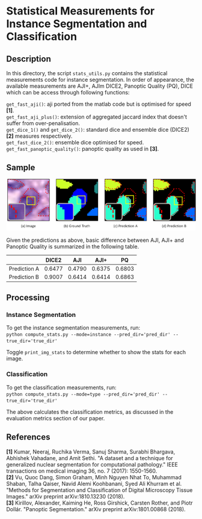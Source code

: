 
# Statistical Measurements for Instance Segmentation and Classification

## Description

In this directory, the script `stats_utils.py` contains the statistical measurements code for instance segmentation. In order of appearance, the available measurements are AJI+, AJIm DICE2, Panoptic Quality (PQ), DICE which can be access through following functions:

`get_fast_aji()`: aji ported from the matlab code but is optimised for speed **[1]**. <br/>
`get_fast_aji_plus()`: extension of aggregated jaccard index that doesn't suffer from over-penalisation. <br/>
`get_dice_1()` and `get_dice_2()`: standard dice and ensemble dice (DICE2) **[2]** measures respectively. <br/> 
`get_fast_dice_2()`: ensemble dice optimised for speed. <br/>
`get_fast_panoptic_quality()`: panoptic quality as used in **[3]**.

## Sample

<p float="center">
  <img src="/src/metrics/sample/metric.png" alt="Metric" width="870" />
</p>

Given the predictions as above, basic difference between AJI, AJI+ and Panoptic Quality is summarized
in the following table.

|               | DICE2  | AJI    | AJI+   | PQ     |
| ------------- |:------:|:------:|:------:|:------:|
| Prediction A  | 0.6477 | 0.4790 | 0.6375 | 0.6803 |
| Prediction B  | 0.9007 | 0.6414 | 0.6414 | 0.6863 |

## Processing

### Instance Segmentation

To get the instance segmentation measurements, run: <br/>
`python compute_stats.py --mode=instance --pred_dir='pred_dir' --true_dir='true_dir'` 

Toggle `print_img_stats` to determine whether to show the stats for each image.

### Classification

To get the classification measurements, run: <br/>
`python compute_stats.py --mode=type --pred_dir='pred_dir' --true_dir='true_dir'`

The above calculates the classification metrics, as discussed in the evaluation metrics section of our paper. 


## References
**[1]** Kumar, Neeraj, Ruchika Verma, Sanuj Sharma, Surabhi Bhargava, Abhishek Vahadane, and Amit Sethi. "A dataset and a technique for generalized nuclear segmentation for computational pathology." IEEE transactions on medical imaging 36, no. 7 (2017): 1550-1560. <br/>
**[2]** Vu, Quoc Dang, Simon Graham, Minh Nguyen Nhat To, Muhammad Shaban, Talha Qaiser, Navid Alemi Koohbanani, Syed Ali Khurram et al. "Methods for Segmentation and Classification of Digital Microscopy Tissue Images." arXiv preprint arXiv:1810.13230 (2018).  <br/>
**[3]** Kirillov, Alexander, Kaiming He, Ross Girshick, Carsten Rother, and Piotr Dollár. "Panoptic Segmentation." arXiv preprint arXiv:1801.00868 (2018).







